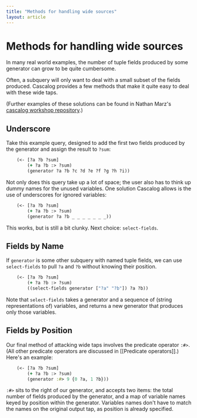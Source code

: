 ```yaml
---
title: "Methods for handling wide sources"
layout: article
---
```


# Methods for handling wide sources

In many real world examples, the number of tuple fields produced by some generator can grow to be quite cumbersome.

Often, a subquery will only want to deal with a small subset of the fields produced. Cascalog provides a few methods that make it quite easy to deal with these wide taps.

(Further examples of these solutions can be found in Nathan Marz's [cascalog workshop repository](https://github.com/nathanmarz/cascalog-workshop/blob/master/src/clj/workshop/wide.clj).)

## Underscore ##

Take this example query, designed to add the first two fields produced by the generator and assign the result to `?sum`:

```clojure
    (<- [?a ?b ?sum]
        (+ ?a ?b :> ?sum)
        (generator ?a ?b ?c ?d ?e ?f ?g ?h ?i))
```

Not only does this query take up a lot of space; the user also has to think up dummy names for the unused variables. One solution Cascalog allows is the use of underscores for ignored variables:

```clojure
    (<- [?a ?b ?sum]
        (+ ?a ?b :> ?sum)
        (generator ?a ?b _ _ _ _ _ _ _))
```

This works, but is still a bit clunky. Next choice: `select-fields`.

## Fields by Name ##

If `generator` is some other subquery with named tuple fields, we can use `select-fields` to pull `?a` and `?b` without knowing their position.

```clojure
    (<- [?a ?b ?sum]
        (+ ?a ?b :> ?sum)
        ((select-fields generator ["?a" "?b"]) ?a ?b))
```

Note that `select-fields` takes a generator and a sequence of (string representations of) variables, and returns a new generator that produces only those variables. 

## Fields by Position ##

Our final method of attacking wide taps involves the predicate operator `:#>`. (All other predicate operators are discussed in [[Predicate operators]].) Here's an example:

```clojure
    (<- [?a ?b ?sum]
        (+ ?a ?b :> ?sum)
        (generator :#> 9 {0 ?a, 1 ?b}))
```

`:#>` sits to the right of our generator, and accepts two items: the total number of fields produced by the generator, and a map of variable names keyed by position within the generator. Variables names don't have to match the names on the original output tap, as position is already specified.
